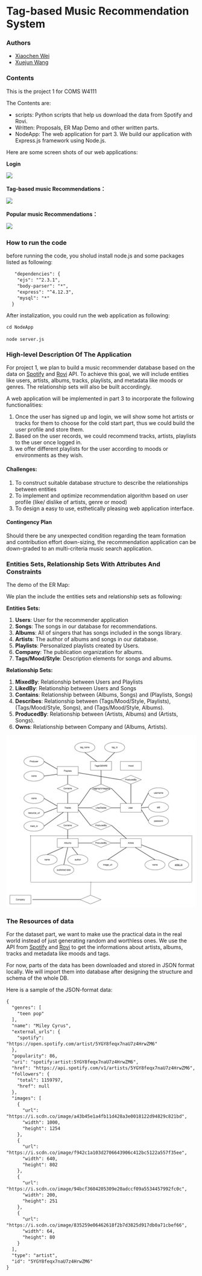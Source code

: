 # Tag-based Music Recommendation System


### Authors

* [Xiaochen Wei](https://github.com/Sayary)
* [Xuejun Wang](https://github.com/aiyyoi)

### Contents

This is the project 1 for COMS W4111

The Contents are:

* scripts: Python scripts that help us download the data from Spotify and Rovi.
* Written: Proposals, ER Map Demo and other written parts.
* NodeApp: The web application for part 3. We build our application with Express.js framework using Node.js.

Here are some screen shots of our web applications:

**Login**

![](http://weixc1234.qiniudn.com/db-project-screenshot3.png)

**Tag-based music Recommendations：**

![](http://weixc1234.qiniudn.com/db-project-screenshot1.png)

**Popular music Recommendations：**

![](http://weixc1234.qiniudn.com/db-project-screenshot2.png)



### How to run the code

before running the code, you sholud install node.js and some packages listed as following:

```
   "dependencies": {
    "ejs": "^2.3.1",
    "body-parser": "*",
    "express": "^4.12.3",
    "mysql": "*"
  }
```
After instalization, you could run the web application as following:

```
cd NodeApp

node server.js

```


### High-level Description Of The Application

For project 1, we plan to build a music recommender database based on the data on [Spotify](https://developer.spotify.com/web-api/) and [Rovi](http://developer.rovicorp.com/docs) API. To achieve this goal, we will include entities like users, artists, albums, tracks, playlists, and metadata like moods or genres. The relationship sets will also be built accordingly. 

A web application will be implemented in part 3 to incorporate the following functionalities:
1. Once the user has signed up and login, we will show some hot artists or tracks for them to choose for the cold start part, thus we could build the user profile and store them. 
2. Based on the user records, we could recommend tracks, artists, playlists to the user once logged in.
3. we offer different playlists for the user according to moods or environments  as they wish.

#### Challenges:
1. To construct suitable database structure to describe the relationships between entities
2. To implement and optimize recommendation algorithm based on user profile (like/ dislike of artists, genre or mood)
3. To design a easy to use, esthetically pleasing web application interface.

#### Contingency Plan
Should there be any unexpected condition regarding the team formation and contribution effort down-sizing, the recommendation application can be down-graded to an multi-criteria music search application.

### Entities Sets, Relationship Sets With Attributes And Constraints

The demo of the ER Map:

We plan the include the entities sets and relationship sets as following:

**Entities Sets:**

1. **Users**: User for the recommender application
2. **Songs**: The songs in our database for recommendations.
3. **Albums**: All of singers that has songs included in the songs library.
4. **Artists**: The author of albums and songs in our database.
5. **Playlists**: Personalized playlists created by Users.
6. **Company**: The publication organization for albums.
7. **Tags/Mood/Style**: Description elements for songs and albums. 

**Relationship Sets:**

1. **MixedBy**: Relationship between Users and Playlists
2. **LikedBy**: Relationship between Users and Songs
3. **Contains**: Relationship between (Albums, Songs) and (Playlists, Songs)
4. **Describes**: Relationship between (Tags/Mood/Style, Playlists), (Tags/Mood/Style, Songs), and (Tags/Mood/Style, Albums).
5. **ProducedBy**: Relationship between (Artists, Albums) and (Artists, Songs).
6. **Owns**: Relationship between Company and (Albums, Artists).

![enter image description here](ER.png)

### The Resources of data

For the dataset part, we want to make use the practical data in the real world instead of just generating random and worthless ones. We use the API from [Spotify](https://developer.spotify.com/web-api/) and [Rovi](http://developer.rovicorp.com/docs) to get the informations about artists, albums, tracks and metadata like moods and tags.

For now, parts of the data has been downloaded and stored in JSON format locally. We will import them into database after designing the structure and schema of the whole DB.


Here is a sample of the JSON-format data:

```
{
  "genres": [
    "teen pop"
  ],
  "name": "Miley Cyrus",
  "external_urls": {
    "spotify": "https://open.spotify.com/artist/5YGY8feqx7naU7z4HrwZM6"
  },
  "popularity": 86,
  "uri": "spotify:artist:5YGY8feqx7naU7z4HrwZM6",
  "href": "https://api.spotify.com/v1/artists/5YGY8feqx7naU7z4HrwZM6",
  "followers": {
    "total": 1159797,
    "href": null
  },
  "images": [
    {
      "url": "https://i.scdn.co/image/a43b45e1a4fb11d428a3e0018122d94829c821bd",
      "width": 1000,
      "height": 1254
    },
    {
      "url": "https://i.scdn.co/image/f942c1a103d2706643906c412bc5122a557f35ee",
      "width": 640,
      "height": 802
    },
    {
      "url": "https://i.scdn.co/image/94bcf3604205309e20adccf09a5534457992fc0c",
      "width": 200,
      "height": 251
    },
    {
      "url": "https://i.scdn.co/image/835259e06462618f2b7d3825d917db0a71cbef66",
      "width": 64,
      "height": 80
    }
  ],
  "type": "artist",
  "id": "5YGY8feqx7naU7z4HrwZM6"
}
```



